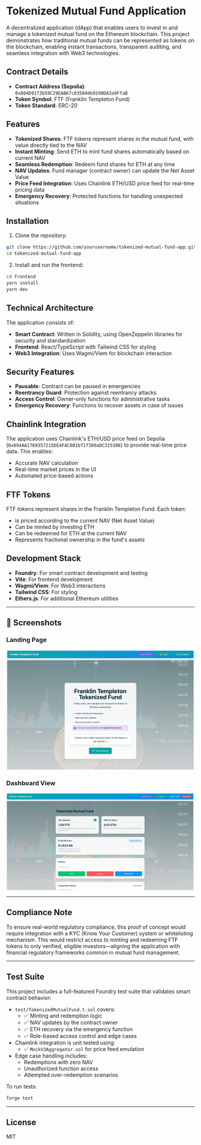 # Tokenized Mutual Fund Application

A decentralized application (dApp) that enables users to invest in and manage a tokenized mutual fund on the Ethereum blockchain. This project demonstrates how traditional mutual funds can be represented as tokens on the blockchain, enabling instant transactions, transparent auditing, and seamless integration with Web3 technologies.

## Contract Details

- **Contract Address (Sepolia)**: `0x884D9173b59C29EAB67c035604b9198DA3a9FfaB`
- **Token Symbol**: FTF (Franklin Templeton Fund)
- **Token Standard**: ERC-20

## Features

- **Tokenized Shares**: FTF tokens represent shares in the mutual fund, with value directly tied to the NAV
- **Instant Minting**: Send ETH to mint fund shares automatically based on current NAV
- **Seamless Redemption**: Redeem fund shares for ETH at any time
- **NAV Updates**: Fund manager (contract owner) can update the Net Asset Value
- **Price Feed Integration**: Uses Chainlink ETH/USD price feed for real-time pricing data
- **Emergency Recovery**: Protected functions for handling unexpected situations

## Installation

1. Clone the repository:
```bash
git clone https://github.com/yourusername/tokenized-mutual-fund-app.git
cd tokenized-mutual-fund-app
```

2. Install and run the frontend:
```bash
cd frontend
yarn install
yarn dev
```

## Technical Architecture

The application consists of:

- **Smart Contract**: Written in Solidity, using OpenZeppelin libraries for security and standardization
- **Frontend**: React/TypeScript with Tailwind CSS for styling
- **Web3 Integration**: Uses Wagmi/Viem for blockchain interaction

## Security Features

- **Pausable**: Contract can be paused in emergencies
- **Reentrancy Guard**: Protection against reentrancy attacks
- **Access Control**: Owner-only functions for administrative tasks
- **Emergency Recovery**: Functions to recover assets in case of issues

## Chainlink Integration

The application uses Chainlink's ETH/USD price feed on Sepolia (`0x694AA1769357215DE4FAC081bf1f309aDC325306`) to provide real-time price data. This enables:

- Accurate NAV calculation
- Real-time market prices in the UI
- Automated price-based actions

## FTF Tokens

FTF tokens represent shares in the Franklin Templeton Fund. Each token:

- Is priced according to the current NAV (Net Asset Value)
- Can be minted by investing ETH
- Can be redeemed for ETH at the current NAV
- Represents fractional ownership in the fund's assets

## Development Stack

- **Foundry**: For smart contract development and testing
- **Vite**: For frontend development
- **Wagmi/Viem**: For Web3 interactions
- **Tailwind CSS**: For styling
- **Ethers.js**: For additional Ethereum utilities

---
## 📸 Screenshots

### Landing Page
![Landing Page](frontend/public/readme-assets/landing-page.png)

### Dashboard View
![Dashboard View](frontend/public/readme-assets/dashboard-view.jpeg)

---

##  Compliance Note

To ensure real-world regulatory compliance, this proof of concept would require integration with a KYC (Know Your Customer) system or whitelisting mechanism. This would restrict access to minting and redeeming FTF tokens to only verified, eligible investors—aligning the application with financial regulatory frameworks common in mutual fund management.

---

##  Test Suite

This project includes a full-featured Foundry test suite that validates smart contract behavior:

- `test/TokenizedMutualFund.t.sol` covers:
  - ✅ Minting and redemption logic
  - ✅ NAV updates by the contract owner
  - ✅ ETH recovery via the emergency function
  - ✅ Role-based access control and edge cases
- Chainlink integration is unit tested using:
  - ✅ `MockV3Aggregator.sol` for price feed emulation
- Edge case handling includes:
  - Redemptions with zero NAV
  - Unauthorized function access
  - Attempted over-redemption scenarios

To run tests:

```bash
forge test
```

---

## License

MIT

